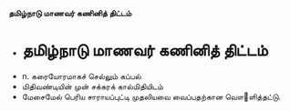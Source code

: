 **தமிழ்நாடு மாணவர் கணினித் திட்டம்**
- # தமிழ்நாடு மாணவர் கணினித் திட்டம்
- n. கரையோரமாகச் செல்லும் கப்பல்
- மிதிவண்டியின் முன் சக்கரக் கால்மிதியிடம்
- மேசைமேல் பெரிய சாராயப்புட்டி முதலியவை வைப்பதற்கான வௌ஢ளித்தட்டு.

